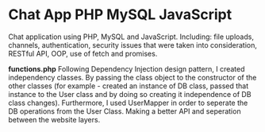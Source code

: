 # Chat App PHP MySQL JavaScript
Chat application using PHP, MySQL and JavaScript.
Including: file uploads, channels, authentication, security issues that were taken into consideration, RESTful API, OOP, use of fetch and promises.

<b>functions.php</b>
Following Dependency Injection design pattern, I created independency classes. By passing the class object to the constructor of the other classes (for example - created an instance of DB class, passed that instance to the User class and by doing so creating it independence of DB class changes).
Furthermore, I used UserMapper in order to seperate the DB operations from the User Class. Making a better API and seperation between the website layers.

